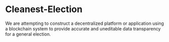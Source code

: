 # Cleanest-Election
We are attempting to construct a decentralized platform or application using a blockchain system to provide accurate and uneditable data transparency for a general election.
